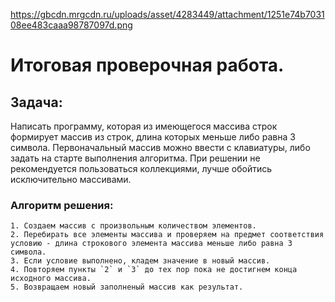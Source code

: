 https://gbcdn.mrgcdn.ru/uploads/asset/4283449/attachment/1251e74b703108ee483caaa98787097d.png

# Итоговая проверочная работа.

## Задача:
Написать программу, которая из имеющегося массива строк формирует массив из строк, длина которых меньше либо равна 3 символа. 
Первоначальный массив можно ввести с клавиатуры, либо задать на старте выполнения алгоритма. 
При решении не рекомендуется пользоваться коллекциями, лучше обойтись исключительно массивами.

### Алгоритм решения:
    1. Создаем массив с произвольным количеством элементов.
    2. Перебирать все элементы массива и проверяем на предмет соответствия условию - длина строкового элемента массива меньше либо равна 3 символа.
    3. Если условие выполнено, кладем значение в новый массив.
    4. Повторяем пункты `2` и `3` до тех пор пока не достигнем конца исходного массива.
    5. Возвращаем новый заполненый массив как результат.
